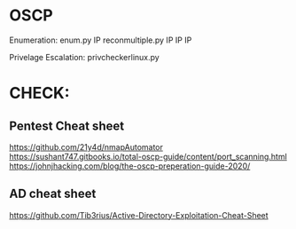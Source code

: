 # OSCP

Enumeration:
enum.py IP
reconmultiple.py IP IP IP

Privelage Escalation:
privcheckerlinux.py

# CHECK:
## Pentest Cheat sheet
https://github.com/21y4d/nmapAutomator  
https://sushant747.gitbooks.io/total-oscp-guide/content/port_scanning.html  
https://johnjhacking.com/blog/the-oscp-preperation-guide-2020/  

## AD cheat sheet
https://github.com/Tib3rius/Active-Directory-Exploitation-Cheat-Sheet
